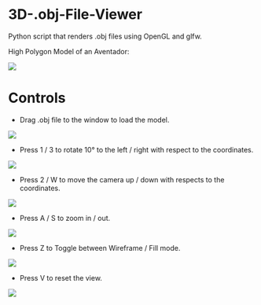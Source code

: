 # 3D-.obj-File-Viewer
Python script that renders .obj files using OpenGL and glfw.

High Polygon Model of an Aventador:

![](/demos/demo.gif)

# Controls
- Drag .obj file to the window to load the model.

![](/demos/demoLoadObj.gif)

- Press 1 / 3 to rotate 10° to the left / right with respect to the coordinates.

![](/demos/demoLeftandRight.gif)

- Press 2 / W to move the camera up / down with respects to the coordinates.

![](/demos/demoUpandDown.gif)

- Press A / S to zoom in / out.

![](/demos/demoZoomInandOut.gif)

- Press Z to Toggle between Wireframe / Fill mode.

![](/demos/demoWireframe.gif)

- Press V to reset the view.

![](/demos/demoReset.gif)


